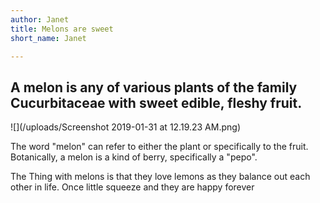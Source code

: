 ```yaml
---
author: Janet
title: Melons are sweet
short_name: Janet

---
```

## A melon is any of various plants of the family Cucurbitaceae with sweet edible, fleshy fruit.

![](/uploads/Screenshot 2019-01-31 at 12.19.23 AM.png)

The word "melon" can refer to either the plant or specifically to the fruit. Botanically, a melon is a kind of berry, specifically a "pepo".

The Thing with melons is that they love lemons as they balance out each other in life. Once little squeeze and they are happy forever